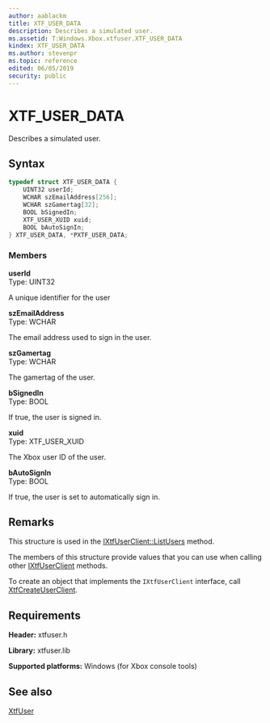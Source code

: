 ```yaml
---
author: aablackm
title: XTF_USER_DATA
description: Describes a simulated user.
ms.assetid: T:Windows.Xbox.xtfuser.XTF_USER_DATA
kindex: XTF_USER_DATA
ms.author: stevenpr
ms.topic: reference
edited: 06/05/2019
security: public
---
```


# XTF_USER_DATA  

Describes a simulated user.  

<a id="syntaxSection"></a>

## Syntax  

```cpp
typedef struct XTF_USER_DATA {
    UINT32 userId;
    WCHAR szEmailAddress[256];
    WCHAR szGamertag[32];
    BOOL bSignedIn;
    XTF_USER_XUID xuid;
    BOOL bAutoSignIn;
} XTF_USER_DATA, *PXTF_USER_DATA;  
```

<a id="ID4EG"></a>
<a id="membersSection"></a>

### Members  

**userId**  
Type: UINT32  

A unique identifier for the user  

**szEmailAddress**  
Type: WCHAR  

The email address used to sign in the user.  

**szGamertag**  
Type: WCHAR  

The gamertag of the user.  

**bSignedIn**  
Type: BOOL  

If true, the user is signed in.  

**xuid**  
Type: XTF_USER_XUID  

The Xbox user ID of the user.  

**bAutoSignIn**  
Type: BOOL  

If true, the user is set to automatically sign in.  

<a id="remarksSection"></a>

## Remarks  

This structure is used in the [IXtfUserClient::ListUsers](../classes/IXtfUserClient/methods/listusers-ixtfuserclient-xtfuser-xbox-windows-m.md) method.  

The members of this structure provide values that you can use when calling other [IXtfUserClient](../classes/IXtfUserClient/ixtfuserclient-xtfuser-xbox-windows-t.md) methods.  

To create an object that implements the `IXtfUserClient` interface, call [XtfCreateUserClient](../methods/xtfcreateuserclient-xtfuser-xbox-windows-m.md).  

<a id="requirements"></a>
<a id="requirementsSection"></a>

## Requirements  

**Header:** xtfuser.h  

**Library:** xtfuser.lib  

**Supported platforms:** Windows (for Xbox console tools)  

<a id="seealsoSection"></a>

## See also  

[XtfUser](../xtfuser-xbox-windows-n.md)  
  